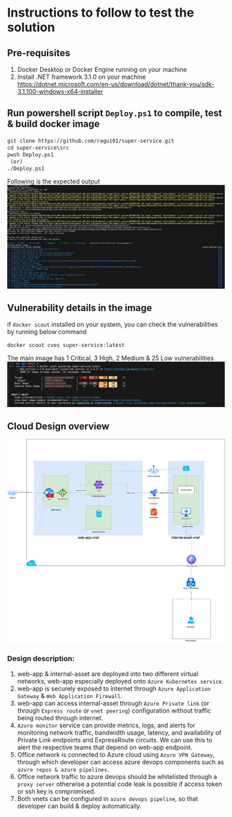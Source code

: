 # Instructions to follow to test the solution
## Pre-requisites 
1. Docker Desktop or Docker Engine running on your machine 
2. Install .NET framework 3.1.0 on your machine 
    https://dotnet.microsoft.com/en-us/download/dotnet/thank-you/sdk-3.1.100-windows-x64-installer

## Run powershell script `Deploy.ps1` to compile, test & build docker image
```
git clone https://github.com/ragu101/super-service.git
cd super-service\src
pwsh Deploy.ps1
 (or)
./Deploy.ps1
```
Following is the expected output
![output](images/build.png)

## Vulnerability details in the image 
if `docker scout` installed on your system, you can check the vulnerabilities by running below command
```
docker scout cves super-service:latest
```
The main image has 1 Critical, 3 High, 2 Medium & 25 Low vulnerabilities 
![vunerability](images/docker-image-vulnerability.png)

## Cloud Design overview
![design](./images/axi.png)

### Design description:
1. web-app & internal-asset are deployed into two different virtual networks, web-app especially deployed onto `Azure Kubernetes service`.
2. web-app is securely exposed to internet through `Azure Application Gateway` & `Web Application Firewall`.
3. web-app can access internal-asset through `Azure Private link` (or through `Express route` or `vnet peering`) configuration without traffic being routed through internet.
4. `Azure monitor` service can provide metrics, logs, and alerts for monitoring network traffic, bandwidth usage, latency, and availability of Private Link endpoints and ExpressRoute circuits. We can use this to alert the respective teams that depend on web-app endpoint.
5. Office network is connected to Azure cloud using `Azure VPN Gateway`, through which developer can access azure devops components such as `azure repos & azure pipelines`.
6. Office network traffic to azure devops should be whitelisted through a `proxy server` otherwise a potential code leak is possible if access token or ssh key is compromised.
7. Both vnets can be configured in `azure devops pipeline`, so that developer can build & deploy automatically.